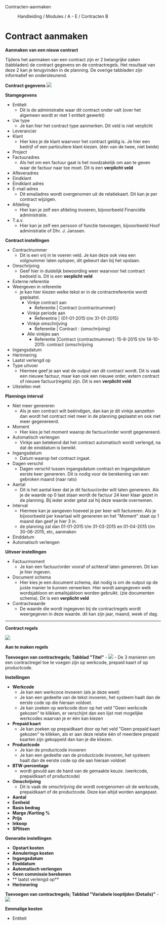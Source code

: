 <properties>
	<page>
		<title>Contracten-aanmaken</title>
		<description> Contracten-aanmaken</description>		
	</page>
	<menu>
		<position>Handleiding / Modules / A - E / Contracten</position> 
		<title>Contracten aanmaken</title>
		<sort>B</sort>
	</menu>
</properties>

# Contract aanmaken #

**Aanmaken van een nieuw contract**

Tijdens het aanmaken van een contract zijn er 2 belangrijke zaken (tabbladen) de contract gegevens en de contractregels. Het resultaat van deze 2 kan je terugvinden in de planning. De overige tabbladen zijn informatief en ondersteunend.


**Contract gegevens** 
![](images/contract-hoofdpagina.png) 

**Stamgegevens**

- Entiteit
	- Dit is de administratie waar dit contract onder valt (over het algemeen wordt er met 1 entiteit gewerkt)
- Uw type
	- Je kan hier het contract type aanmerken. Dit veld is niet verplicht
- Leverancier
- Klant
	- Hier kies je de klant waarvoor het contract geldig is. Je hier een bedrijf of een particuliere klant kiezen. (één van de twee, niet beide)
- Project
- Factuuradres
	- Als het om een factuur gaat is het noodzakelijk om aan te geven waar de factuur naar toe moet. Dit is een **verplicht veld**
- Afleveradres
- Eindklant
- Eindklant adres
- E-mail adres
	- Dit emailadres wordt overgenomen uit de relatiekaart. Dit kan je per contract wijzigen.
- Afdeling
	- Hier kan je zelf een afdeling invoeren, bijvoorbeeld Financiële administratie. 
- T.a.v.
	- Hier kan je zelf een persoon of functie toevoegen, bijvoorbeeld Hoof administratie of Dhr. J. Janssen.

**Contract instellingen**

- Contractnummer
	- Dit is een vrij in te voeren veld. Je kan deze ook viea een volgnummer laten oplopen, dit gebeurt dan bij het opslaan.
- Omschrijving
	- Geef hier in duidelijk bewoording weer waarvoor het contract bedoeld is. Dit is een **verplicht veld**
- Externe referentie
- Weergeven in referentie
	- je kan hier kiezen welke tekst er in de contractreferentie wordt geplaatst. 
		- Vinkje contract aan 
			- Referentie  | Contract {contractnummer}
		- Vinkje periode aan  
			- Referentrie | {01-01-2015 t/m 31-01-2015}
		- Vinkje omschrijving 
			- Referentie  | Contract : {omschrijving}
		- Alle vinkjes aan    
			- Referentie  |Contract {contractnummer}: 15-8-2015  t/m  14-10-2015: contract {omschrijving
- Ingangsdatum
- Herinnering
- Laatst verlengd op
- Type uitvoer
	- Hiermee geef je aan wat de output van dit contract wordt. Dit is vaak een nieuwe factuur, maar kan ook een nieuwe order, extern contract of nieuwe factuur(regels) zijn. Dit is een **verplicht veld**
- Uitstellen met

**Plannings interval**

- Niet meer genereren
	- Als je een contract wilt beëindigen, dan kan je dit vinkje aanzetten dan wordt het contract niet meer in de planning geplaatst en ook niet meer gegenereerd.
- Moment
	- Hier kies je het moment waarop de factuur/order wordt gegenereerd.
- Automatisch verlengen
	- Vinkje aan betekend dat het contract automatisch wordt verlengd, na dat de einddatum is bereikt.
- Ingangsdatum	
	- Datum waarop het contract ingaat.
- Dagen verschil
	- Dagen verschil tussen ingangsdatum contract en ingangsdatum eerste keer genereren. Dit is nodig voor de berekening van een gebroken maand (naar rato)
- Aantal
	- Dit is het aantal keer dat je dit factuur/order wilt laten genereren. Als je de waarde op 0 laat staan wordt de factuur 24 keer klaar gezet in de planning. Bij ieder ander getal zal hij deze waarde overnemen.
- Interval
	- Hiermee kan je aangeven hoeveel je per keer wilt factureren. Als je bijvoorbeeld per kwartaal wilt genereren en het "Moment" staat op 1 maand dan geef je hier 3 in. 
	- de planning zal dan 01-01-2015 t/m 31-03-2015 en 01-04-2015 t/m 30-06-2015, etc,  aanmaken
- Einddatum 
- Automatisch verlengen

**Uitvoer instellingen**

- Factuurmoment
	- Je kan een factuur/order vooraf of achteraf laten genereren. Dit kan je hier ingeven.
- Document schema
	- Hier kies je een document schema, dat nodig is om de output op de juiste manier te kunnen verwerken. Hier wordt aangegeven welk wordsjabloon en emailsjabloon worden gebruikt. (zie documenten schema). Dit is een **verplicht veld**
- Contractwaarde
	- De waarde die wordt ingegeven bij de contractregels wordt weergegeven in deze waarde. dit kan zijn jaar, maand, week of dag. 

----

**Contract regels**
 
![](images/contract-regels.png) 

**Aan te maken regels**

**Toevoegen van contractregels; Tabblad "Titel"**
	- ![](images/contract-regel-titel.jpg)
	- De 3 manieren om een contractregel toe te voegen zijn op werkcode, prepaid kaart of op productcode.


**Instellingen**

-  **Werkcode**
	-  Je kan een werkcoce invoeren (als je deze weet)
	-  Je kan een gedeelte van de tekst invoeren, het systeem haalt dan de eerste code op die hieraan voldoet.
	-  Je kan zoeken op werkcode door op het veld "Geen werkcode gekozen" te klikken, er verschijnt dan een lijst met mogelijke werkcodes waarvan je er één kan kiezen
-  **Prepaid kaart**
	-  Je kan zoeken op prepaidkaart door op het veld "Geen prepaid kaart gekozen" te klikken, als er aan deze relatie één of meerdere prepaid kaarten zijn gekoppeld dan kan je die kliezen.
-  **Productcode**
	-  Je kan de productcode invoeren 
	-  Je kan een gedeelte van de productcode invoeren, het systeem haalt dan de eerste code op die aan hieraan voldoet
- **BTW-percentage** 
	- wordt gevuld aan de hand van de gemaakte keuze. (werkcode, prepaidkaart of productcode)
- **Omschrijving**
	- Dit is vaak de omschrijving die wordt overgenomen uit de werkcode, prepaidkaart of de productcode. Deze kan altijd worden aangepast.
- **Aantal**
- **Eenheid**
- **Basis bedrag**
- **Marge /Korting %**
- **Prijs**
- **Inkoop**
- **SPlitsen**

**Generatie instellingen**

- **Opstart kosten**
- **Annulerings kosten**
- **Ingangsdatum**
- **Einddatum**
- **Automatisch verlengen**
- **Geen commissie berekenen**
- ** laatst verlengd op**
- **Herinnering**

**Toevoegen van contractregels; Tabblad "Variabele looptijden (Details)"**
	- ![](images/contract-regel-variabel.jpg)

**Eenmalige kosten**

- Entiteit
